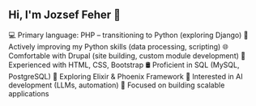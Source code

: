 ## Hi, I'm Jozsef Feher 👋

💻 Primary language: PHP – transitioning to Python (exploring Django)
🐍 Actively improving my Python skills (data processing, scripting)
🌐 Comfortable with Drupal (site building, custom module development)
🎨 Experienced with HTML, CSS, Bootstrap
🛢️ Proficient in SQL (MySQL, PostgreSQL)
🚀 Exploring Elixir & Phoenix Framework
🤖 Interested in AI development (LLMs, automation)
🔧 Focused on building scalable applications

<!--
**Jozsef-Feher/Jozsef-Feher** is a ✨ _special_ ✨ repository because its `README.md` (this file) appears on your GitHub profile.

Here are some ideas to get you started:

- 🔭 I’m currently working on ...
- 🌱 I’m currently learning ...
- 👯 I’m looking to collaborate on ...
- 🤔 I’m looking for help with ...
- 💬 Ask me about ...
- 📫 How to reach me: ...
- 😄 Pronouns: ...
- ⚡ Fun fact: ...
-->
